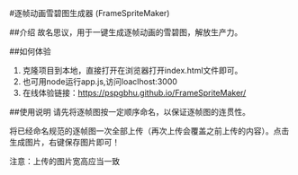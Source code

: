 #逐帧动画雪碧图生成器 (FrameSpriteMaker)

##介绍
故名思议，用于一键生成逐帧动画的雪碧图，解放生产力。

##如何体验
1. 克隆项目到本地，直接打开在浏览器打开index.html文件即可。
2. 也可用node运行app.js,访问loaclhost:3000
3. 在线体验链接：https://pspgbhu.github.io/FrameSpriteMaker/


##使用说明
请先将逐帧图按一定顺序命名，以保证逐帧图的连贯性。

将已经命名规范的逐帧图一次全部上传（再次上传会覆盖之前上传的内容）。点击生成图片，右键保存图片即可！

注意：上传的图片宽高应当一致
